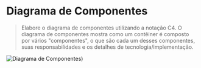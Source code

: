 # Diagrama de Componentes

> Elabore o diagrama de componentes utilizando a notação C4. O diagrama de componentes mostra como um contêiner é composto por vários "componentes", o que são cada um desses componentes, suas responsabilidades e os detalhes de tecnologia/implementação.

![Diagrama de Componentes)](https://github.com/ICEI-PUC-Minas-PMV-SInt/pmv-sint-2023-2-e4-proj-dist-t1-gestao-coworkings/assets/102738785/317e6c49-55a0-44af-be9c-4e82a236da64)
